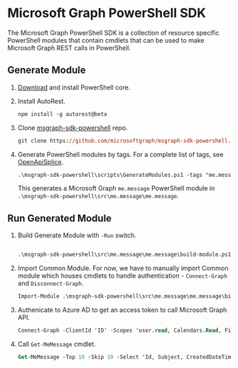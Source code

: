 # Microsoft Graph PowerShell SDK

The Microsoft Graph PowerShell SDK is a collection of resource specific PowerShell modules that contain cmdlets that can be used to make Microsoft Graph REST calls in PowerShell.

## Generate Module

1. [Download](https://github.com/PowerShell/PowerShell/releases/tag/v6.2.2) and install PowerShell core.

2. Install AutoRest.

    ```ps
    npm install -g autorest@beta
    ```

3. Clone [msgraph-sdk-powershell](https://github.com/microsoftgraph/msgraph-sdk-powershell) repo.

    ```ps
    git clone https://github.com/microsoftgraph/msgraph-sdk-powershell.git -b dev
    ```

4. Generate PowerShell modules by tags. For a complete list of tags, see [OpenApiSplice](https://github.com/microsoftgraph/msgraph-openapi-introspection).

    ```ps
    .\msgraph-sdk-powershell\scripts\GenerateModules.ps1 -tags "me.message" -useLocalOpenApiDoc
    ```

    This generates a Microsoft Graph `me.message` PowerShell module in `.\msgraph-sdk-powershell\src\me.message\me.message`.

## Run Generated Module

1. Build Generate Module with `-Run` switch.

    ```ps

    .\msgraph-sdk-powershell\src\me.message\me.message\build-module.ps1 -Run 
    ```

2. Import Common Module.
    For now, we have to manually import Common module which houses cmdlets to handle authentication - `Connect-Graph` and `Disconnect-Graph`.

    ```ps
    Import-Module .\msgraph-sdk-powershell\src\me.message\me.message\bin\Common.dll  
    ```

3. Authenicate to Azure AD to get an access token to call Microsoft Graph API.

    ```ps
    Connect-Graph -ClientId 'ID' -Scopes 'user.read, Calendars.Read, Files.Read'
    ```

4. Call `Get-MeMessage` cmdlet.

    ```ps
    Get-MeMessage -Top 10 -Skip 10 -Select 'Id, Subject, CreatedDateTime' | Format-Table CreatedDateTime, Subject, Id
    ```

